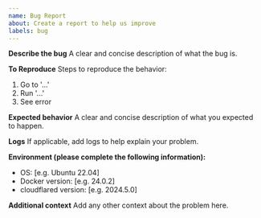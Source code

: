 ```yaml
---
name: Bug Report
about: Create a report to help us improve
labels: bug
---
```


**Describe the bug**
A clear and concise description of what the bug is.

**To Reproduce**
Steps to reproduce the behavior:
1. Go to '...'
2. Run '...'
3. See error

**Expected behavior**
A clear and concise description of what you expected to happen.

**Logs**
If applicable, add logs to help explain your problem.

**Environment (please complete the following information):**
- OS: [e.g. Ubuntu 22.04]
- Docker version: [e.g. 24.0.2]
- cloudflared version: [e.g. 2024.5.0]

**Additional context**
Add any other context about the problem here. 
